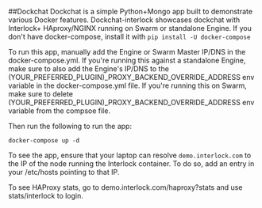 ##Dockchat 
Dockchat is a simple Python+Mongo app built to demonstrate various Docker features. Dockchat-interlock showcases dockchat with Interlock+ HAproxy/NGINX running on Swarm or standalone Engine.  If you don't have docker-compose, install it with
`pip install -U docker-compose`

To run this app, manually add the Engine or Swarm Master IP/DNS in the docker-compose.yml. If you're running this against a standalone Engine, make sure to also add 
the Engine's IP/DNS to the (YOUR_PREFERRED_PLUGIN)_PROXY_BACKEND_OVERRIDE_ADDRESS env variable in the docker-compose.yml file. If you're running this on Swarm, make sure to delete (YOUR_PREFERRED_PLUGIN)_PROXY_BACKEND_OVERRIDE_ADDRESS env variable from the compsoe file.

Then run the following to run the app:

`docker-compose up -d`

To see the app, ensure that your laptop can resolve `demo.interlock.com` to the IP of the node running the Interlock container. To do so, add an entry in your /etc/hosts pointing to that IP. 

To see HAProxy stats, go to demo.interlock.com/haproxy?stats and use stats/interlock to login.






